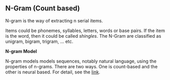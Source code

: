 ## N-Gram (Count based)

N-gram is the way of extracting n serial items. 

Items could be phonemes, syllables, letters, words or base pairs. If the item is the word, then it could be called *shingles*. The N-Gram are classified as unigram, bigram, trigram, ... etc.

**N-gram Model**

N-gram models models sequences, notably natural language, using the properties of n-grams. There are two ways. One is count-based and the other is neural based. For detail, see the [link](http://media.podcasts.ox.ac.uk/comlab/deep_learning_NLP/2017-01_deep_NLP_3_modelling_1.mp4).

